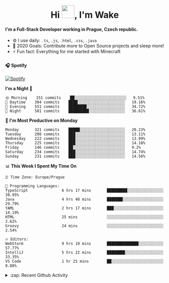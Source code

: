 <h1 align="center">Hi <img src="https://raw.githubusercontent.com/MrWakeCZ/MrWakeCZ/master/Hi.gif" width="40px" />, I'm Wake</h1>

#### I'm a Full-Stack Developer working in Prague, Czech republic.
- ⚙️ I use daily: `.ts`, `.js`, `.html`, `.css`, `.java`
- 🥅 2020 Goals: Contribute more to Open Source projects and sleep more!
- ⚡ Fun fact: Everything for me started with Minecraft

#### 🎧 Spotify
[![Spotify](https://novatorem-delta-eight.vercel.app/api/spotify)](https://open.spotify.com/user/wakeecz)

<!--START_SECTION:waka-->
**I'm a Night 🦉** 

```text
🌞 Morning    151 commits    ██░░░░░░░░░░░░░░░░░░░░░░░   9.51% 
🌆 Daytime    304 commits    ████░░░░░░░░░░░░░░░░░░░░░   19.16% 
🌃 Evening    551 commits    ████████░░░░░░░░░░░░░░░░░   34.72% 
🌙 Night      581 commits    █████████░░░░░░░░░░░░░░░░   36.61%

```
📅 **I'm Most Productive on Monday** 

```text
Monday       321 commits    █████░░░░░░░░░░░░░░░░░░░░   20.23% 
Tuesday      208 commits    ███░░░░░░░░░░░░░░░░░░░░░░   13.11% 
Wednesday    222 commits    ███░░░░░░░░░░░░░░░░░░░░░░   13.99% 
Thursday     225 commits    ███░░░░░░░░░░░░░░░░░░░░░░   14.18% 
Friday       146 commits    ██░░░░░░░░░░░░░░░░░░░░░░░   9.2% 
Saturday     234 commits    ███░░░░░░░░░░░░░░░░░░░░░░   14.74% 
Sunday       231 commits    ███░░░░░░░░░░░░░░░░░░░░░░   14.56%

```


📊 **This Week I Spent My Time On** 

```text
⌚︎ Time Zone: Europe/Prague

💬 Programming Languages: 
TypeScript               6 hrs 17 mins       █████████░░░░░░░░░░░░░░░░   38.95% 
Java                     4 hrs 48 mins       ███████░░░░░░░░░░░░░░░░░░   29.79% 
YAML                     2 hrs 17 mins       ███░░░░░░░░░░░░░░░░░░░░░░   14.19% 
HTML                     25 mins             ░░░░░░░░░░░░░░░░░░░░░░░░░   2.62% 
Groovy                   24 mins             ░░░░░░░░░░░░░░░░░░░░░░░░░   2.54%

🔥 Editors: 
WebStorm                 9 hrs 19 mins       ██████████████░░░░░░░░░░░   57.77% 
IntelliJ                 5 hrs 22 mins       ████████░░░░░░░░░░░░░░░░░   33.35% 
VS Code                  1 hr 25 mins        ██░░░░░░░░░░░░░░░░░░░░░░░   8.88%

```


<!--END_SECTION:waka-->

<details>
  <summary>:zap: Recent Github Activity</summary>

<!--START_SECTION:activity-->
1. ❗️ Closed issue [#25](https://github.com//waked-cz/corgi/issues/25) in [waked-cz/corgi](https://github.com//waked-cz/corgi)
2. ❗️ Closed issue [#50](https://github.com//waked-cz/corgi/issues/50) in [waked-cz/corgi](https://github.com//waked-cz/corgi)
3. ❗️ Closed issue [#61](https://github.com//waked-cz/corgi/issues/61) in [waked-cz/corgi](https://github.com//waked-cz/corgi)
4. 🗣 Commented on [#61](https://github.com//waked-cz/corgi/issues/61) in [waked-cz/corgi](https://github.com//waked-cz/corgi)
5. ❗️ Opened issue [#87](https://github.com//waked-cz/corgi/issues/87) in [waked-cz/corgi](https://github.com//waked-cz/corgi)
<!--END_SECTION:activity-->

</details>
